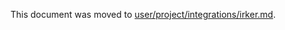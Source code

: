 This document was moved to [user/project/integrations/irker.md](../user/project/integrations/irker.md).
